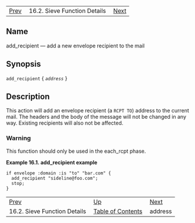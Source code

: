|     |     |     |
| --- | --- | --- |
| [Prev](sieve.ref.files)  | 16.2. Sieve Function Details |  [Next](sieve.ref.address) |

<a name="sieve.ref.add_recipient"></a>
## Name

add_recipient — add a new envelope recipient to the mail

## Synopsis

`add_recipient` { *`address`* }

<a name="idp28510128"></a>
## Description

This action will add an envelope recipient (a `RCPT TO`) address to the current mail. The headers and the body of the message will not be changed in any way. Existing recipients will also not be affected.

### Warning

This function should only be used in the each_rcpt phase.

<a name="example.add_recipient"></a>

**Example 16.1. add_recipient example**

```
if envelope :domain :is "to" "bar.com" {
  add_recipient "sideline@foo.com";
  stop;
}
```


|     |     |     |
| --- | --- | --- |
| [Prev](sieve.ref.files)  | [Up](sieve.ref.files) |  [Next](sieve.ref.address) |
| 16.2. Sieve Function Details  | [Table of Contents](index) |  address |
